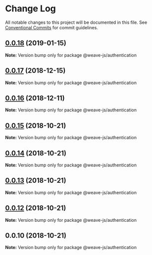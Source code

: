 # Change Log

All notable changes to this project will be documented in this file.
See [Conventional Commits](https://conventionalcommits.org) for commit guidelines.

## [0.0.18](https://github.com/fachw3rk/weave/compare/@weave-js/authentication@0.0.17...@weave-js/authentication@0.0.18) (2019-01-15)

**Note:** Version bump only for package @weave-js/authentication





## [0.0.17](https://github.com/fachw3rk/weave/compare/@weave-js/authentication@0.0.16...@weave-js/authentication@0.0.17) (2018-12-15)

**Note:** Version bump only for package @weave-js/authentication





## [0.0.16](https://github.com/fachw3rk/weave/compare/@weave-js/authentication@0.0.15...@weave-js/authentication@0.0.16) (2018-12-11)

**Note:** Version bump only for package @weave-js/authentication





## [0.0.15](https://github.com/fachw3rk/weave/compare/@weave-js/authentication@0.0.14...@weave-js/authentication@0.0.15) (2018-10-21)

**Note:** Version bump only for package @weave-js/authentication





## [0.0.14](https://github.com/fachw3rk/weave/compare/@weave-js/authentication@0.0.13...@weave-js/authentication@0.0.14) (2018-10-21)

**Note:** Version bump only for package @weave-js/authentication





## [0.0.13](https://github.com/fachw3rk/weave/compare/@weave-js/authentication@0.0.12...@weave-js/authentication@0.0.13) (2018-10-21)

**Note:** Version bump only for package @weave-js/authentication





## [0.0.12](https://github.com/fachw3rk/weave/compare/@weave-js/authentication@0.0.10...@weave-js/authentication@0.0.12) (2018-10-21)

**Note:** Version bump only for package @weave-js/authentication





<a name="0.0.10"></a>
## 0.0.10 (2018-10-21)

**Note:** Version bump only for package @weave-js/authentication
